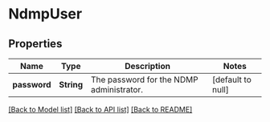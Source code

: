 # NdmpUser

## Properties
Name | Type | Description | Notes
------------ | ------------- | ------------- | -------------
**password** | **String** | The password for the NDMP administrator. | [default to null]

[[Back to Model list]](../README.md#documentation-for-models) [[Back to API list]](../README.md#documentation-for-api-endpoints) [[Back to README]](../README.md)


